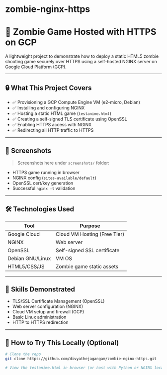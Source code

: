 # zombie-nginx-https

# 🧟 Zombie Game Hosted with HTTPS on GCP

A lightweight project to demonstrate how to deploy a static HTML5 zombie shooting game securely over HTTPS using a self-hosted NGINX server on Google Cloud Platform (GCP).

---

## 🔒 What This Project Covers

- ✅ Provisioning a GCP Compute Engine VM (e2-micro, Debian)
- ✅ Installing and configuring NGINX
- ✅ Hosting a static HTML game (`testanime.html`)
- ✅ Creating a self-signed TLS certificate using OpenSSL
- ✅ Enabling HTTPS access with NGINX
- ✅ Redirecting all HTTP traffic to HTTPS

---

## 📸 Screenshots

> Screenshots here under `screenshots/` folder:
- HTTPS game running in browser
- NGINX config (`sites-available/default`)
- OpenSSL cert/key generation
- Successful `nginx -t` validation

---

## 🛠 Technologies Used

| Tool            | Purpose                            |
|-----------------|------------------------------------|
| Google Cloud    | Cloud VM Hosting (Free Tier)       |
| NGINX           | Web server                         |
| OpenSSL         | Self-signed SSL certificate        |
| Debian GNU/Linux| VM OS                              |
| HTML5/CSS/JS    | Zombie game static assets          |

---

## 🧠 Skills Demonstrated

- TLS/SSL Certificate Management (OpenSSL)
- Web server configuration (NGINX)
- Cloud VM setup and firewall (GCP)
- Basic Linux administration
- HTTP to HTTPS redirection

---

## 🚀 How to Try This Locally (Optional)

```bash
# Clone the repo
git clone https://github.com/divyathejagangam/zombie-nginx-https.git

# View the testanime.html in browser (or host with Python or NGINX locally)
